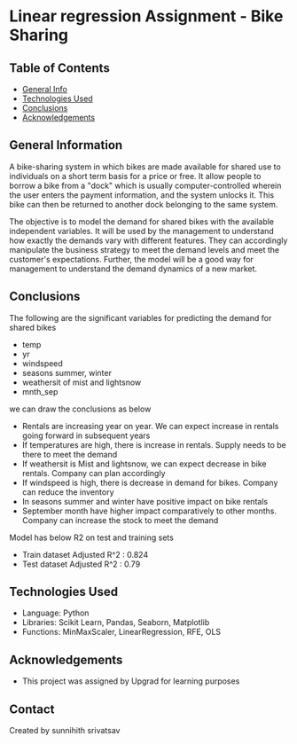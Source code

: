 # Linear regression Assignment - Bike Sharing

## Table of Contents
* [General Info](#general-information)
* [Technologies Used](#technologies-used)
* [Conclusions](#conclusions)
* [Acknowledgements](#acknowledgements)

<!-- You can include any other section that is pertinent to your problem -->

## General Information
A bike-sharing system in which bikes are made available for shared use to individuals on a short term basis for a price or free. It allow people to borrow a bike from a "dock" which is usually computer-controlled wherein the user enters the payment information, and the system unlocks it. This bike can then be returned to another dock belonging to the same system.

The objective is to model the demand for shared bikes with the available independent variables. It will be used by the management to understand how exactly the demands vary with different features. They can accordingly manipulate the business strategy to meet the demand levels and meet the customer's expectations. Further, the model will be a good way for management to understand the demand dynamics of a new market.

<!-- You don't have to answer all the questions - just the ones relevant to your project. -->

## Conclusions
The following are the significant variables for predicting the demand for shared bikes
- temp
- yr
- windspeed
- seasons summer, winter
- weathersit of mist and lightsnow 
- mnth_sep

 we can draw the conclusions as below
 
- Rentals are increasing year on year. We can expect increase in rentals going forward in subsequent years
- If temperatures are high, there is increase in rentals. Supply needs to be there to meet the demand
- If weathersit is Mist and lightsnow, we can expect decrease in bike rentals. Company can plan accordingly
- If windspeed is high, there is decrease in demand for bikes. Company can reduce the inventory
- In seasons summer and winter have positive impact on bike rentals
- September month have higher impact comparatively to other months. Company can increase the stock to meet the demand

Model has below R2 on test and training sets
- Train dataset Adjusted R^2 : 0.824    
- Test dataset Adjusted R^2  : 0.79


<!-- You don't have to answer all the questions - just the ones relevant to your project. -->


## Technologies Used
- Language: Python
- Libraries: Scikit Learn, Pandas, Seaborn, Matplotlib
- Functions: MinMaxScaler, LinearRegression, RFE, OLS
<!-- As the libraries versions keep on changing, it is recommended to mention the version of library used in this project -->

## Acknowledgements
- This project was assigned by Upgrad for learning purposes


## Contact
Created by sunnihith srivatsav


<!-- Optional -->
<!-- ## License -->
<!-- This project is open source and available under the [... License](). -->

<!-- You don't have to include all sections - just the one's relevant to your project -->
